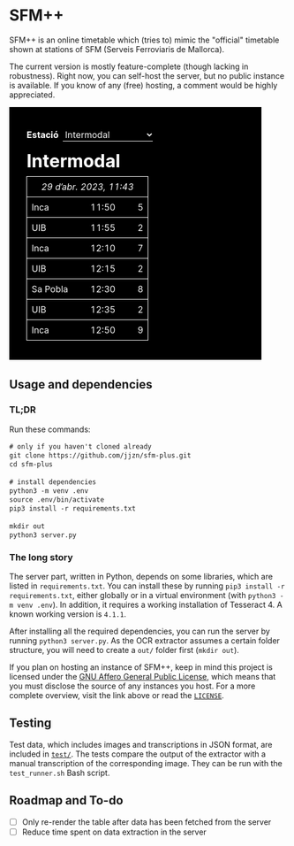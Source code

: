 # SFM++

SFM++ is an online timetable which (tries to) mimic the "official" timetable
shown at stations of SFM (Serveis Ferroviaris de Mallorca).

The current version is mostly feature-complete (though lacking in robustness).
Right now, you can self-host the server, but no public instance is available.
If you know of any (free) hosting, a comment would be highly appreciated.

![SFM++ screenshot, showing the timetable of Intermodal](./screenshot.png)

## Usage and dependencies

### TL;DR

Run these commands:

    # only if you haven't cloned already
    git clone https://github.com/jjzn/sfm-plus.git
    cd sfm-plus

    # install dependencies
    python3 -m venv .env
    source .env/bin/activate
    pip3 install -r requirements.txt

    mkdir out
    python3 server.py

### The long story

The server part, written in Python, depends on some libraries, which are listed
in `requirements.txt`. You can install these by running
`pip3 install -r requirements.txt`, either globally or in a virtual environment
(with `python3 -m venv .env`). In addition, it requires a working installation
of Tesseract 4. A known working version is `4.1.1`.

After installing all the required dependencies, you can run the server by
running `python3 server.py`. As the OCR extractor assumes a certain folder
structure, you will need to create a `out/` folder first (`mkdir out`).

If you plan on hosting an instance of SFM++, keep in mind this project is
licensed under the [GNU Affero General Public License](https://choosealicense.com/licenses/agpl-3.0/),
which means that you must disclose the source of any instances you host. For a
more complete overview, visit the link above or read the [`LICENSE`](./LICENSE).

## Testing

Test data, which includes images and transcriptions in JSON format, are
included in [`test/`](./test). The tests compare the output of the extractor
with a manual transcription of the corresponding image. They can be run with
the `test_runner.sh` Bash script.

## Roadmap and To-do

- [ ] Only re-render the table after data has been fetched from the server
- [ ] Reduce time spent on data extraction in the server
